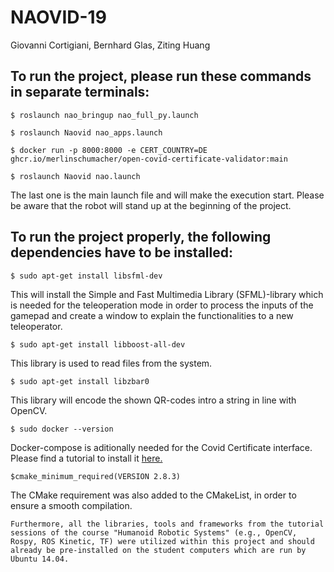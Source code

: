 # NAOVID-19
Giovanni Cortigiani, Bernhard Glas, Ziting Huang


## To run the project, please run these commands in separate terminals:

```
$ roslaunch nao_bringup nao_full_py.launch
```
```
$ roslaunch Naovid nao_apps.launch
```
```
$ docker run -p 8000:8000 -e CERT_COUNTRY=DE ghcr.io/merlinschumacher/open-covid-certificate-validator:main
```
```
$ roslaunch Naovid nao.launch
```

The last one is the main launch file and will make the execution start.
Please be aware that the robot will stand up at the beginning of the project.

## To run the project properly, the following dependencies have to be installed:
```
$ sudo apt-get install libsfml-dev
```
This will install the Simple and Fast Multimedia Library (SFML)-library which is needed for the teleoperation mode in order to process the inputs of the gamepad and create a window to explain the functionalities to a new teleoperator.
```
$ sudo apt-get install libboost-all-dev
```
This library is used to read files from the system.
```
$ sudo apt-get install libzbar0
```
This library will encode the shown QR-codes intro a string in line with OpenCV.
```
$ sudo docker --version
```
Docker-compose is aditionally needed for the Covid Certificate interface. Please find a tutorial to install it [here.](https://docs.docker.com/compose/install/)
```
$cmake_minimum_required(VERSION 2.8.3)  
```
The CMake requirement was also added to the CMakeList, in order to ensure a smooth compilation.
```
Furthermore, all the libraries, tools and frameworks from the tutorial sessions of the course "Humanoid Robotic Systems" (e.g., OpenCV, Rospy, ROS Kinetic, TF) were utilized within this project and should already be pre-installed on the student computers which are run by Ubuntu 14.04.
```
